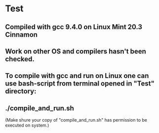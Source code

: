 # Test
## Compiled with gcc 9.4.0 on Linux Mint 20.3 Cinnamon
## Work on other OS and compilers hasn't been checked.
## To compile with gcc and run on Linux one can use bash-script from terminal opened in "Test" directory:

## ./compile_and_run.sh

(Make shure your copy of "compile_and_run.sh" has permission to be executed on system.)
